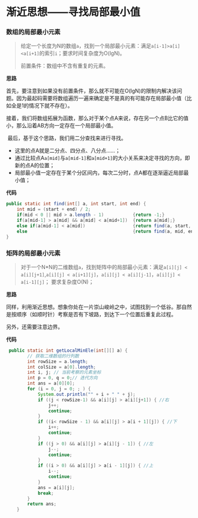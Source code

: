 # 渐近思想——寻找局部最小值

### 数组的局部最小元素

> 给定一个长度为N的数组`a`，找到一个局部最小元素：满足`a[i-1]>a[i]<a[i+1]`的索引`i`；要求时间复杂度为O(lgN)。
>
> 前置条件：数组中不含有重复的元素。

**思路**

​	首先，要注意到如果没有前置条件，那么就不可能在O(lgN)的限制内解决该问题。因为最起码需要将数组遍历一遍来确定是不是真的有可能存在局部最小值（比如全是1的情况下就不存在）。

​	接着，我们将数组拓展为函数，那么对于某个点A来说，存在另一个点B比它的值小，那么沿着AB方向一定存在一个局部最小值。

​	最后，基于这个思路，我们用二分查找来进行寻找。

* 这里的点A就是二分点、四分点、八分点......；
* 通过比较点A`a[mid]`与`a[mid-1]`和`a[mid+1]`的大小关系来决定寻找的方向，即新的点A的位置；
* 局部最小值一定存在于某个分区间内，每次二分时，点A都在逐渐逼近局部最小值；

**代码**

```java
public static int find(int[] a, int start, int end) {
    int mid = (start + end) / 2;
    if(mid < 0 || mid > a.length - 1) 			{return -1;}
    if(a[mid-1] > a[mid] && a[mid] < a[mid+1]) 	{return a[mid];}
    else if(a[mid-1] < a[mid])					{return find(a, start, mid);}
    else										{return find(a, mid, end);}
}
```



### 矩阵的局部最小元素

> 对于一个N*N的二维数组`a`，找到矩阵中的局部最小元素：满足`a[i][j] < a[i][j+1]`,`a[i][j] < a[i+1][j]`，`a[i][j] < a[i][j-1]`，`a[i][j] < a[i-1][j]`；
> 要求复杂度O(N)；

**思路**

  同样，利用渐近思想。想象你处在一片崇山峻岭之中，试图找到一个低谷。那自然是按顺序（如顺时针）考察是否有下坡路，到达下一个位置后重复此过程。

  另外，还需要注意边界。

**代码**

```java
 public static int getLocalMinEle(int[][] a) {
        // 获取二维数组的行列数
        int rowSize = a.length;
        int colSize = a[0].length;
        int i, j; // 当前考察的元素坐标
        int p = 0, q = 0;// 迭代方向
        int ans = a[0][0];
        for (i = 0, j = 0; ; ) {
        	System.out.println("" + i + " " + j);
            if ((j < rowSize-1) && a[i][j] > a[i][j+1]) { //右
                j++;
                continue;
            }
            if ((i< rowSize - 1) && a[i][j] > a[i + 1][j]) { //下
                i++;
                continue;
            }
            if ((j > 0) && a[i][j] > a[i][j - 1]) { //左
                j--;
                continue;
            }
            if ((i > 0) && a[i][j] > a[i - 1][j]) { //上
                i--;
                continue;
            }
            ans = a[i][j];
            break;
        }
        return ans;
    }

```

